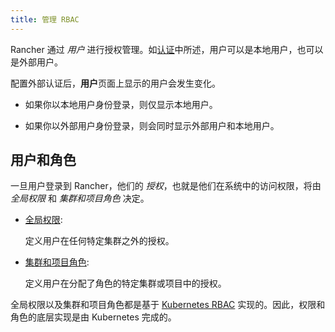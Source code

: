 ```yaml
---
title: 管理 RBAC
---
```


<head>
  <link rel="canonical" href="https://ranchermanager.docs.rancher.com/how-to-guides/new-user-guides/authentication-permissions-and-global-configuration/manage-role-based-access-control-rbac"/>
</head>

Rancher 通过 _用户_ 进行授权管理。如[认证](../authentication-config/authentication-config.md)中所述，用户可以是本地用户，也可以是外部用户。

配置外部认证后，**用户**页面上显示的用户会发生变化。

- 如果你以本地用户身份登录，则仅显示本地用户。

- 如果你以外部用户身份登录，则会同时显示外部用户和本地用户。

## 用户和角色

一旦用户登录到 Rancher，他们的 _授权_，也就是他们在系统中的访问权限，将由 _全局权限_ 和 _集群和项目角色_ 决定。

- [全局权限](global-permissions.md):

  定义用户在任何特定集群之外的授权。

- [集群和项目角色](cluster-and-project-roles.md):

  定义用户在分配了角色的特定集群或项目中的授权。

全局权限以及集群和项目角色都是基于 [Kubernetes RBAC](https://kubernetes.io/docs/reference/access-authn-authz/rbac/) 实现的。因此，权限和角色的底层实现是由 Kubernetes 完成的。
